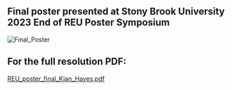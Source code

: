 ## Final poster presented at Stony Brook University 2023 End of REU Poster Symposium
![Final_Poster](https://github.com/kianhayes/reu2023/assets/107010861/64b536c6-bbe3-4cf3-9bfc-eea6b5a4f1a7)

## For the full resolution PDF:
[REU_poster_final_Kian_Hayes.pdf](https://github.com/kianhayes/reu2023/files/15366868/REU_poster_final_Kian_Hayes.pdf)
